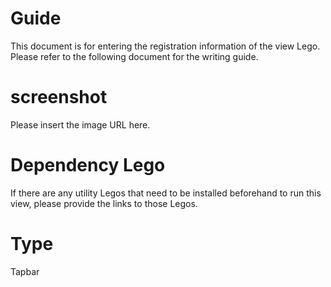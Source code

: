 # Guide
This document is for entering the registration information of the view Lego. Please refer to the following document for the writing guide.

# screenshot
Please insert the image URL here.

# Dependency Lego
If there are any utility Legos that need to be installed beforehand to run this view, please provide the links to those Legos.

# Type
Tapbar